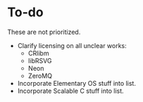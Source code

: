 # To-do #

These are not prioritized.

* Clarify licensing on all unclear works:
  * CRlibm
  * libRSVG
  * Neon
  * ZeroMQ
* Incorporate Elementary OS stuff into list.
* Incorporate Scalable C stuff into list.
